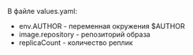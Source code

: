 В файле values.yaml:
- env.AUTHOR - переменная окружения $AUTHOR
- image.repository - репозиторий образа
- replicaCount - количество реплик